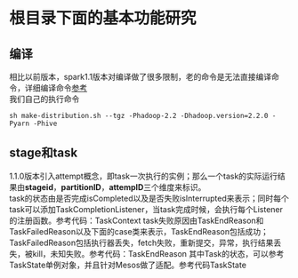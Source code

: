 # 根目录下面的基本功能研究

## 编译
相比以前版本，spark1.1版本对编译做了很多限制，老的命令是无法直接编译命令，详细编译命令[参考](http://spark.apache.org/docs/latest/building-with-maven.html)  
我们自己的执行命令  

    sh make-distribution.sh --tgz -Phadoop-2.2 -Dhadoop.version=2.2.0 -Pyarn -Phive  
## stage和task
1.1.0版本引入attempt概念，即task一次执行的实例；那么一个task的实际运行结果由**stageid**，**partitionID**，**attempID**三个维度来标识。  
task的状态由是否完成isCompleted以及是否失败isInterrupted来表示；同时每个task可以添加TaskCompletionListener，当task完成时候，会执行每个Listener的注册函数。参考代码：TaskContext
task失败原因由TaskEndReason和TaskFailedReason以及下面的case类来表示，TaskEndReason包括成功；TaskFailedReason包括执行器丢失，fetch失败，重新提交，异常，执行结果丢失，被kill，未知失败。参考代码：TaskEndReason
其中Task的状态，可以参考TaskState单例对象，并且针对Mesos做了适配。参考代码TaskState

